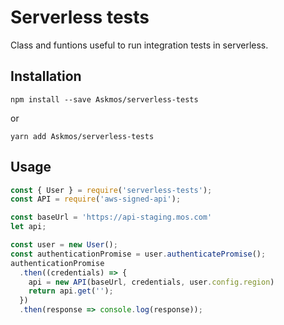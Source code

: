 # Serverless tests

Class and funtions useful to run integration tests in serverless.

## Installation

```shell
npm install --save Askmos/serverless-tests
```

or

```shell
yarn add Askmos/serverless-tests
```

## Usage

```javascript
const { User } = require('serverless-tests');
const API = require('aws-signed-api');

const baseUrl = 'https://api-staging.mos.com'
let api;

const user = new User();
const authenticationPromise = user.authenticatePromise();
authenticationPromise
  .then((credentials) => {
    api = new API(baseUrl, credentials, user.config.region)
    return api.get('');
  })
  .then(response => console.log(response));
```
